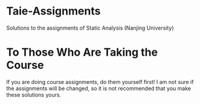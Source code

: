 # Taie-Assignments
Solutions to the assignments of Static Analysis (Nanjing University)

# To Those Who Are Taking the Course
If you are doing course assignments, do them yourself first! I am not sure if the assignments will be changed, so it is not recommended that you make these solutions yours.
